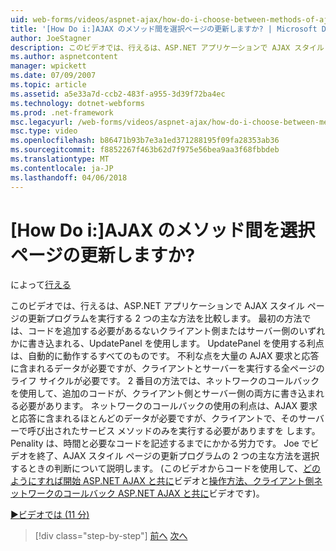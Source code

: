 ```yaml
---
uid: web-forms/videos/aspnet-ajax/how-do-i-choose-between-methods-of-ajax-page-updates
title: '[How Do i:]AJAX のメソッド間を選択ページの更新しますか? | Microsoft Docs'
author: JoeStagner
description: このビデオでは、行えるは、ASP.NET アプリケーションで AJAX スタイル ページの更新プログラムを実行する 2 つの主な方法を比較します。 最初のメソッドは、Upd を使用するのには.
ms.author: aspnetcontent
manager: wpickett
ms.date: 07/09/2007
ms.topic: article
ms.assetid: a5e33a7d-ccb2-483f-a955-3d39f72ba4ec
ms.technology: dotnet-webforms
ms.prod: .net-framework
msc.legacyurl: /web-forms/videos/aspnet-ajax/how-do-i-choose-between-methods-of-ajax-page-updates
msc.type: video
ms.openlocfilehash: b86471b93b7e3a1ed371288195f09fa28353ab36
ms.sourcegitcommit: f8852267f463b62d7f975e56bea9aa3f68fbbdeb
ms.translationtype: MT
ms.contentlocale: ja-JP
ms.lasthandoff: 04/06/2018
---
```

<a name="how-do-i-choose-between-methods-of-ajax-page-updates"></a>[How Do i:]AJAX のメソッド間を選択ページの更新しますか?
====================
によって[行える](https://github.com/JoeStagner)

このビデオでは、行えるは、ASP.NET アプリケーションで AJAX スタイル ページの更新プログラムを実行する 2 つの主な方法を比較します。 最初の方法では、コードを追加する必要があるないクライアント側またはサーバー側のいずれかに書き込まれる、UpdatePanel を使用します。 UpdatePanel を使用する利点は、自動的に動作するすべてのものです。 不利な点を大量の AJAX 要求と応答に含まれるデータが必要ですが、クライアントとサーバーを実行する全ページのライフ サイクルが必要です。 2 番目の方法では、ネットワークのコールバックを使用して、追加のコードが、クライアント側とサーバー側の両方に書き込まれる必要があります。 ネットワークのコールバックの使用の利点は、AJAX 要求と応答に含まれるほとんどのデータが必要ですが、クライアントで、そのサーバーで呼び出されたサービス メソッドのみを実行する必要がありますを します。 Penality は、時間と必要なコードを記述するまでにかかる労力です。 Joe でビデオを終了、AJAX スタイル ページの更新プログラムの 2 つの主な方法を選択するときの判断について説明します。 (このビデオからコードを使用して、[どのようにすれば開始 ASP.NET AJAX と共に](how-do-i-get-started-with-aspnet-ajax.md)ビデオと[操作方法、クライアント側ネットワークのコールバック ASP.NET AJAX と共に](how-do-i-make-client-side-network-callbacks-with-aspnet-ajax.md)ビデオです)。

[&#9654;ビデオでは (11 分)](https://channel9.msdn.com/Blogs/ASP-NET-Site-Videos/how-do-i-choose-between-methods-of-ajax-page-updates)

> [!div class="step-by-step"]
> [前へ](how-do-i-update-multiple-regions-of-a-page-with-aspnet-ajax.md)
> [次へ](how-do-i-use-other-javascript-user-interface-libraries-with-aspnet-ajax.md)
